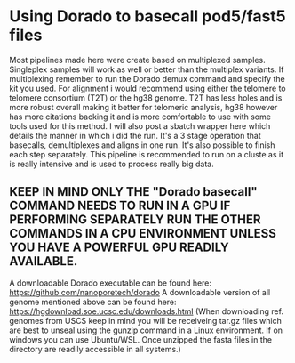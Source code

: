 # Using Dorado to basecall pod5/fast5 files

Most pipelines made here were create based on multiplexed samples. Singleplex samples will work as well or better than the multiplex variants. 
If multiplexing remember to run the Dorado demux command and specify the kit you used. For alignment i would recommend using either the telomere to telomere consortium (T2T)
or the hg38 genome. T2T has less holes and is more robust overall making it better for telomeric analysis, hg38 however has more citations backing it and is more comfortable to use with some tools used for this method.
I will also post a sbatch wrapper here which details the manner in which i did the run. It's a 3 stage operation that basecalls, demultiplexes and aligns in one run.
It's also possible to finish each step separately. This pipeline is recommended to run on a cluste as it is really intensive and is used to process really big data.

## KEEP IN MIND ONLY THE "Dorado basecall" COMMAND NEEDS TO RUN IN A GPU IF PERFORMING SEPARATELY RUN THE OTHER COMMANDS IN A CPU ENVIRONMENT UNLESS YOU HAVE A POWERFUL GPU READILY AVAILABLE.

A downloadable Dorado executable can be found here: https://github.com/nanoporetech/dorado
A downloadable version of all genome mentioned above can be found here: https://hgdownload.soe.ucsc.edu/downloads.html
(When downloading ref. genomes from USCS keep in mind you will be receiveing tar.gz files which are best to unseal using the gunzip command in a Linux environment. If on windows you can use Ubuntu/WSL. Once unzipped the fasta files in the directory are readily accessible in all systems.)
